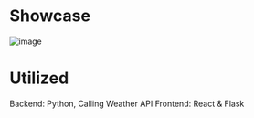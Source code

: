 # Showcase
![image](https://user-images.githubusercontent.com/107081345/200224700-5a74748d-f7dd-41a3-847d-16a242c0b499.png)
# Utilized
Backend: Python, Calling Weather API
Frontend: React & Flask

